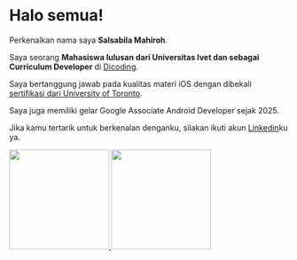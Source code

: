 # Halo semua! 

Perkenalkan nama saya **Salsabila Mahiroh**.<br>

Saya seorang **Mahasiswa lulusan dari Universitas Ivet dan sebagai Curriculum Developer** di [Dicoding](https://www.dicoding.com/).<br>

Saya bertanggung jawab pada kualitas materi iOS dengan dibekali [sertifikasi dari University of Toronto](https://www.coursera.org/account/accomplishments/specialization/CLKJD8XBXJ3M).<br>

Saya juga memiliki gelar Google Associate Android Developer sejak 2025.<br>

Jika kamu tertarik untuk berkenalan denganku, silakan ikuti akun [Linkedin](https://bit.ly/3QijVcY)ku ya.

<p align="left">
<a href="https://github.com/penuliscode">
  <img height="180em" src="https://github-readme-stats-eight-theta.vercel.app/api?username=penuliscode&show_icons=true&theme=algolia&include_all_commits=true&count_private=true"/>
  <img height="180em" src="https://github-readme-stats-eight-theta.vercel.app/api/top-langs/?username=penuliscode&layout=compact&theme=algolia"/>
</a>
</p>
